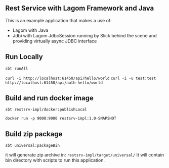 Rest Service with Lagom Framework and Java
------------------------------------------

This is an example application that makes a use of:

- Lagom with Java
- Jdbi with Lagom JdbcSession running by Slick behind the scene and providing virtually async JDBC interface

Run Locally
-----------

`sbt runAll`

`curl -i http://localhost:61450/api/hello/world`
`curl -i -u test:test http://localhost:61450/api/auth-hello/world`

Build and run docker image
--------------------------

`sbt restsrv-impl/docker:publishLocal`

`docker run -p 9000:9000 restsrv-impl:1.0-SNAPSHOT`

Build zip package
-----------------

`sbt universal:packageBin`

it will generate zip archive in: `restsrv-impl/target/universal/`
It will contain bin directory with scripts to run this application.

